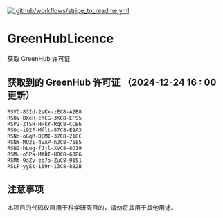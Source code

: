 [![.github/workflows/stripe_to_readme.yml](https://github.com/zjx-kimi/GreenHubLicence/actions/workflows/stripe_to_readme.yml/badge.svg)](https://github.com/zjx-kimi/GreenHubLicence/actions/workflows/stripe_to_readme.yml)
# GreenHubLicence
获取 GreenHub 许可证
## 获取到的 GreenHub 许可证 （2024-12-24 16 : 00 更新）
```
RSVO-83Id-2sKx-zEC8-A2B8
RSQV-BXeH-chCG-3KC8-EF95
RSP2-ZTSH-HHkY-RqC8-CCB6
RSOd-i92F-Mflt-87C8-E9A3
RSNo-oGqM-DCMI-37C8-218C
RSNY-MU2i-4VAP-hJC8-7585
RSN2-hLug-fJjl-XVC8-8D19
RSMu-o5Pa-Mf8I-HOC8-60B6
RSMt-9aZv-zb7o-ZuC8-9151
RSLF-yyEt-ii9r-i3C8-8B2B
```

## 注意事项

本项目的代码仅限用于科学研究目的，请勿将其用于其他用途。

